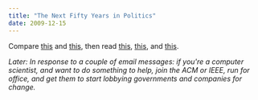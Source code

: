 ```yaml
---
title: "The Next Fifty Years in Politics"
date: 2009-12-15
---
```

Compare <a href="http://www.schneier.com/blog/archives/2009/12/the_us_civil_ri.html">this</a> and <a href="http://www.guardian.co.uk/commentisfree/cif-green/2009/dec/14/climate-change-battle-redefine-humanity">this</a>, then read <a href="http://www.amazon.com/Bury-Chains-Prophets-Rebels-Empires/dp/0618619070">this</a>, <a href="http://www.amazon.com/Beyond-River-Untold-Underground-Railroad/dp/0684870665">this</a>, and <a href="http://www.amazon.com/Storms-My-Grandchildren-Catastrophe-Humanity/dp/1608192008">this</a>.

<em>Later: In response to a couple of email messages: if you're a computer scientist, and want to do something to help, join the ACM or IEEE, run for office, and get them to start lobbying governments and companies for change.</em>
